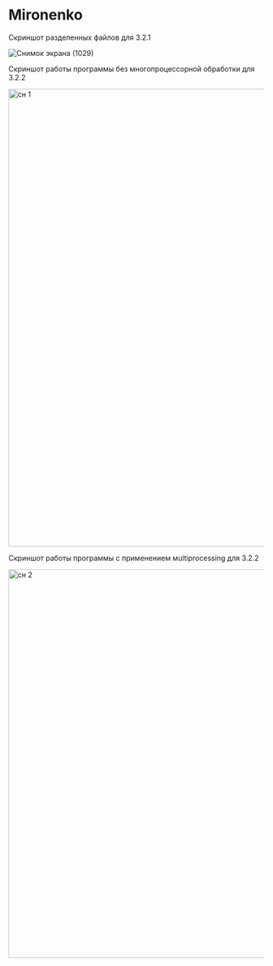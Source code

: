 # Mironenko

Скриншот разделенных файлов для 3.2.1


![Снимок экрана (1029)](https://user-images.githubusercontent.com/94804678/206427610-f5f71961-7c28-4454-8c15-ba9b5037b6d6.png)


Скриншот работы программы без многопроцессорной обработки для 3.2.2

<img width="902" alt="сн 1" src="https://user-images.githubusercontent.com/94804678/206757311-c19a4b33-f8cb-48d3-bdbd-992035d6f099.png">


Скриншот работы программы с применением мultiprocessing для 3.2.2

<img width="766" alt="сн 2" src="https://user-images.githubusercontent.com/94804678/206757270-e74c3dea-efdd-4a6a-9ac1-578df3aa0c46.png">
